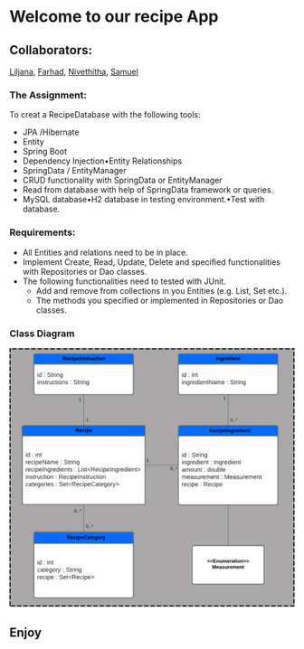 # Welcome to our recipe App
## Collaborators: 
[Liljana](https://github.com/CyberLilly20), 
[Farhad](https://github.com/far-tow), 
[Nivethitha](https://github.com/NiveSJ), 
[Samuel](https://github.com/SamuelSvahn)

### The Assignment:
To creat a RecipeDatabase with the following tools:

 - JPA /Hibernate
 - Entity
 - Spring Boot
- Dependency Injection•Entity Relationships
- SpringData / EntityManager
- CRUD functionality with SpringData or EntityManager
- Read from database with help of SpringData framework or queries.
- MySQL database•H2 database in testing environment.•Test with database.

### Requirements:

- All Entities and relations need to be in place.
- Implement Create, Read, Update, Delete and specified functionalities with Repositories or Dao classes.
- The following functionalities need to tested with JUnit.
  -  Add and remove from collections in you Entities (e.g. List, Set etc.).
  - The methods you specified or implemented in Repositories or Dao classes.

### Class Diagram
![ClassDiagram.jpg](img%2FClassDiagram.jpg)
## Enjoy
